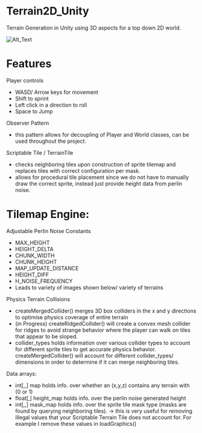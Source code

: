 # Terrain2D_Unity
Terrain Generation in Unity using 3D aspects for a top down 2D world. 

![Alt_Text](https://giphy.com/gifs/f3kAOgAv7jfBqgYnui)

# Features

Player controls
- WASD/ Arrow keys for movement
- Shift to sprint
- Left click in a direction to roll
- Space to Jump

Observer Pattern
- this pattern allows for decoupling of Player and World classes, can be used throughout the project. 

Scriptable Tile / TerrainTile
- checks neighboring tiles upon construction of sprite tilemap and replaces tiles with correct configuration per mask. 
- allows for procedural tile placement since we do not have to manually draw the correct sprite, instead just provide height data from perlin noise. 

# Tilemap Engine:

Adjustable Perlin Noise Constants
- MAX_HEIGHT
- HEIGHT_DELTA
- CHUNK_WIDTH
- CHUNK_HEIGHT
- MAP_UPDATE_DISTANCE
- HEIGHT_DIFF
- H_NOISE_FREQUENCY
- Leads to variety of images shown below/ variety of terrains

Physics Terrain Collisions
- createMergedCollider() merges 3D box colliders in the x and y directions to optimise physics coverage of entire terrain
- (in Progress) createRidgedCollider() will create a convex mesh collider for ridges to avoid strange behavior where the player
 can walk on tiles that appear to be sloped. 
- collider_types holds information over various collider types to account for different sprite tiles to get accurate physics behavior. createMergedCollider() will account for different collider_types/ dimensions in order to determine if it can merge neighboring tiles. 
 
Data arrays:
- int[,,] map holds info. over whether an (x,y,z) contains any terrain with (0 or 1)
- float[,] height_map holds info. over the perlin noise generated height 
- int[,,] mask_map holds info. over the sprite tile mask type (masks are found by querying neighboring tiles). 
  -> this is very useful for removing illegal values that your Scriptable Terrain Tile does not account for. For example I remove these values in loadGraphics() 


